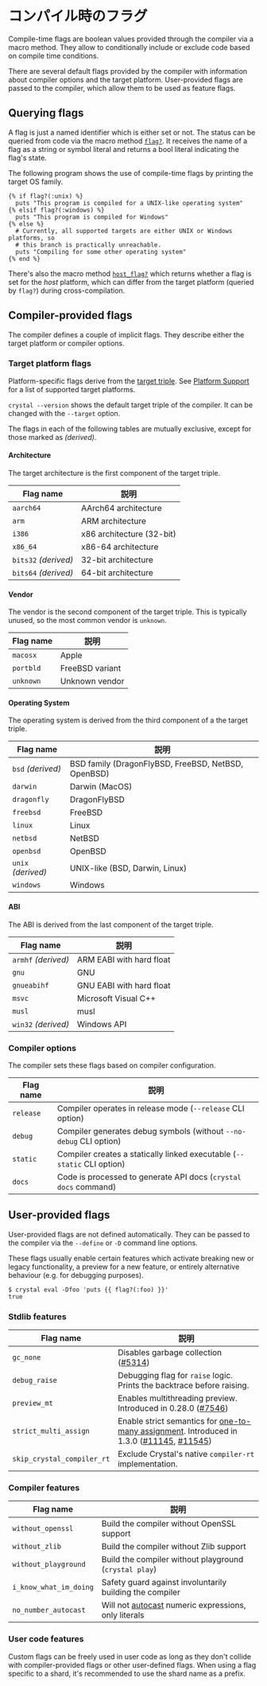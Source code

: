 # コンパイル時のフラグ

Compile-time flags are boolean values provided through the compiler via a macro method.
They allow to conditionally include or exclude code based on compile time conditions.

There are several default flags provided by the compiler with information about compiler options and the target platform.
User-provided flags are passed to the compiler, which allow them to be used as feature flags.

## Querying flags

A flag is just a named identifier which is either set or not.
The status can be queried from code via the macro method [`flag?`](https://crystal-lang.org/api/Crystal/Macros.html#flag%3F%28name%29%3ABoolLiteral-instance-method). It receives the name of a flag as a string or symbol
literal and returns a bool literal indicating the flag's state.

The following program shows the use of compile-time flags by printing the target OS family.

```cr
{% if flag?(:unix) %}
  puts "This program is compiled for a UNIX-like operating system"
{% elsif flag?(:windows) %}
  puts "This program is compiled for Windows"
{% else %}
  # Currently, all supported targets are either UNIX or Windows platforms, so
  # this branch is practically unreachable.
  puts "Compiling for some other operating system"
{% end %}
```

There's also the macro method [`host_flag?`](https://crystal-lang.org/api/Crystal/Macros.html#host_flag%3F%28name%29%3ABoolLiteral-instance-method)
which returns whether a flag is set for the *host* platform, which can differ
from the target platform (queried by `flag?`) during cross-compilation.

## Compiler-provided flags

The compiler defines a couple of implicit flags. They describe either the target platform or compiler options.

### Target platform flags

Platform-specific flags derive from the [target triple](http://llvm.org/docs/LangRef.html#target-triple).
See [Platform Support](../platform_support.md) for a list of supported target platforms.

`crystal --version` shows the default target triple of the compiler. It can be changed with the `--target` option.

The flags in each of the following tables are mutually exclusive, except for those marked as *(derived)*.

#### Architecture

The target architecture is the first component of the target triple.

| Flag name | 説明 |
|-----------|-------------|
| `aarch64` | AArch64 architecture |
| `arm` | ARM architecture |
| `i386` | x86 architecture (32-bit) |
| `x86_64` | x86-64 architecture |
| `bits32` *(derived)* | 32-bit architecture |
| `bits64` *(derived)* | 64-bit architecture |

#### Vendor

The vendor is the second component of the target triple. This is typically unused,
so the most common vendor is `unknown`.

| Flag name | 説明 |
|-----------|-------------|
| `macosx` | Apple |
| `portbld` | FreeBSD variant |
| `unknown` | Unknown vendor |

#### Operating System

The operating system is derived from the third component of a the target triple.

| Flag name | 説明 |
|-----------|-------------|
| `bsd` *(derived)* | BSD family (DragonFlyBSD, FreeBSD, NetBSD, OpenBSD) |
| `darwin` | Darwin (MacOS) |
| `dragonfly` | DragonFlyBSD |
| `freebsd` | FreeBSD |
| `linux` | Linux |
| `netbsd` | NetBSD |
| `openbsd` | OpenBSD |
| `unix` *(derived)* | UNIX-like (BSD, Darwin, Linux) |
| `windows` | Windows |

#### ABI

The ABI is derived from the last component of the target triple.

| Flag name | 説明 |
|-----------|-------------|
| `armhf` *(derived)* | ARM EABI with hard float |
| `gnu` | GNU |
| `gnueabihf` | GNU EABI with hard float |
| `msvc` | Microsoft Visual C++ |
| `musl` | musl |
| `win32` *(derived)* | Windows API |

### Compiler options

The compiler sets these flags based on compiler configuration.

| Flag name | 説明 |
|-----------|-------------|
| `release` | Compiler operates in release mode (`--release` CLI option) |
| `debug` | Compiler generates debug symbols (without `--no-debug` CLI option) |
| `static` | Compiler creates a statically linked executable (`--static` CLI option) |
| `docs` | Code is processed to generate API docs (`crystal docs` command) |

## User-provided flags

User-provided flags are not defined automatically. They can be passed to the compiler via the `--define` or `-D` command line options.

These flags usually enable certain features which activate breaking new or legacy functionality,
a preview for a new feature, or entirely alternative behaviour (e.g. for debugging purposes).

```console
$ crystal eval -Dfoo 'puts {{ flag?(:foo) }}'
true
```

### Stdlib features

| Flag name | 説明 |
|-----------|-------------|
| `gc_none` | Disables garbage collection ([#5314](https://github.com/crystal-lang/crystal/pull/5314)) |
| `debug_raise` | Debugging flag for `raise` logic. Prints the backtrace before raising. |
| `preview_mt` | Enables multithreading preview. Introduced in 0.28.0 ([#7546](https://github.com/crystal-lang/crystal/pull/7546)) |
| `strict_multi_assign` | Enable strict semantics for [one-to-many assignment](assignment.md#one-to-many-assignment). Introduced in 1.3.0 ([#11145](https://github.com/crystal-lang/crystal/pull/11145), [#11545](https://github.com/crystal-lang/crystal/pull/11545)) |
| `skip_crystal_compiler_rt` | Exclude Crystal's native `compiler-rt` implementation. |

### Compiler features

| Flag name | 説明 |
|-----------|-------------|
| `without_openssl` | Build the compiler without OpenSSL support |
| `without_zlib` | Build the compiler without Zlib support |
| `without_playground` | Build the compiler without playground (`crystal play`) |
| `i_know_what_im_doing` | Safety guard against involuntarily building the compiler |
| `no_number_autocast` | Will not [autocast](autocasting.md#number-autocasting) numeric expressions, only literals |

### User code features

Custom flags can be freely used in user code as long as they don't collide with compiler-provided flags
or other user-defined flags.
When using a flag specific to a shard, it's recommended to use the shard name as a prefix.
